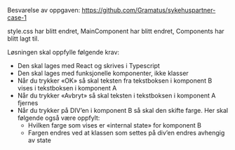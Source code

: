 Besvarelse av oppgaven: https://github.com/Gramatus/sykehuspartner-case-1

style.css har blitt endret,
MainComponent har blitt endret,
Components har blitt lagt til.



Løsningen skal oppfylle følgende krav:
* Den skal lages med React og skrives i Typescript
* Den skal lages med funksjonelle komponenter, ikke klasser
* Når du trykker «OK» så skal teksten fra tekstboksen i komponent B vises i tekstboksen i komponent A
* Når du trykker «Avbryt» så skal teksten i tekstboksen i komponent A fjernes
* Når du trykker på DIV’en i komponent B så skal den skifte farge. Her skal følgende også være oppfylt:
  * Hvilken farge som vises er «internal state» for komponent B
  * Fargen endres ved at klassen som settes på div’en endres avhengig av state

